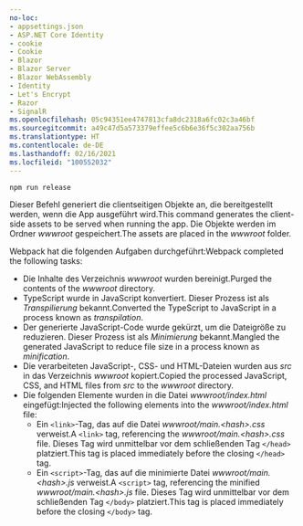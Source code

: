 ```yaml
---
no-loc:
- appsettings.json
- ASP.NET Core Identity
- cookie
- Cookie
- Blazor
- Blazor Server
- Blazor WebAssembly
- Identity
- Let's Encrypt
- Razor
- SignalR
ms.openlocfilehash: 05c94351ee4747813cfa8dc2318a6fc02c3a46bf
ms.sourcegitcommit: a49c47d5a573379effee5c6b6e36f5c302aa756b
ms.translationtype: HT
ms.contentlocale: de-DE
ms.lasthandoff: 02/16/2021
ms.locfileid: "100552032"
---
```

```console
npm run release
```

<span data-ttu-id="7e8bc-101">Dieser Befehl generiert die clientseitigen Objekte an, die bereitgestellt werden, wenn die App ausgeführt wird.</span><span class="sxs-lookup"><span data-stu-id="7e8bc-101">This command generates the client-side assets to be served when running the app.</span></span> <span data-ttu-id="7e8bc-102">Die Objekte werden im Ordner *wwwroot* gespeichert.</span><span class="sxs-lookup"><span data-stu-id="7e8bc-102">The assets are placed in the *wwwroot* folder.</span></span>

<span data-ttu-id="7e8bc-103">Webpack hat die folgenden Aufgaben durchgeführt:</span><span class="sxs-lookup"><span data-stu-id="7e8bc-103">Webpack completed the following tasks:</span></span>

* <span data-ttu-id="7e8bc-104">Die Inhalte des Verzeichnis *wwwroot* wurden bereinigt.</span><span class="sxs-lookup"><span data-stu-id="7e8bc-104">Purged the contents of the *wwwroot* directory.</span></span>
* <span data-ttu-id="7e8bc-105">TypeScript wurde in JavaScript konvertiert. Dieser Prozess ist als *Transpilierung* bekannt.</span><span class="sxs-lookup"><span data-stu-id="7e8bc-105">Converted the TypeScript to JavaScript in a process known as *transpilation*.</span></span>
* <span data-ttu-id="7e8bc-106">Der generierte JavaScript-Code wurde gekürzt, um die Dateigröße zu reduzieren. Dieser Prozess ist als *Minimierung* bekannt.</span><span class="sxs-lookup"><span data-stu-id="7e8bc-106">Mangled the generated JavaScript to reduce file size in a process known as *minification*.</span></span>
* <span data-ttu-id="7e8bc-107">Die verarbeiteten JavaScript-, CSS- und HTML-Dateien wurden aus *src* in das Verzeichnis *wwwroot* kopiert.</span><span class="sxs-lookup"><span data-stu-id="7e8bc-107">Copied the processed JavaScript, CSS, and HTML files from *src* to the *wwwroot* directory.</span></span>
* <span data-ttu-id="7e8bc-108">Die folgenden Elemente wurden in die Datei *wwwroot/index.html* eingefügt:</span><span class="sxs-lookup"><span data-stu-id="7e8bc-108">Injected the following elements into the *wwwroot/index.html* file:</span></span>
  * <span data-ttu-id="7e8bc-109">Ein `<link>`-Tag, das auf die Datei *wwwroot/main.\<hash\>.css* verweist.</span><span class="sxs-lookup"><span data-stu-id="7e8bc-109">A `<link>` tag, referencing the *wwwroot/main.\<hash\>.css* file.</span></span> <span data-ttu-id="7e8bc-110">Dieses Tag wird unmittelbar vor dem schließenden Tag `</head>` platziert.</span><span class="sxs-lookup"><span data-stu-id="7e8bc-110">This tag is placed immediately before the closing `</head>` tag.</span></span>
  * <span data-ttu-id="7e8bc-111">Ein `<script>`-Tag, das auf die minimierte Datei *wwwroot/main.\<hash\>.js* verweist.</span><span class="sxs-lookup"><span data-stu-id="7e8bc-111">A `<script>` tag, referencing the minified *wwwroot/main.\<hash\>.js* file.</span></span> <span data-ttu-id="7e8bc-112">Dieses Tag wird unmittelbar vor dem schließenden Tag `</body>` platziert.</span><span class="sxs-lookup"><span data-stu-id="7e8bc-112">This tag is placed immediately before the closing `</body>` tag.</span></span>